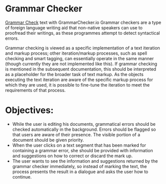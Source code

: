 # Grammar Checker
<a href="https://grammarchecker.io/">Grammar Check</a> text with GrammarChecker.io
Grammar checkers are a type of foreign language writing aid that non-native speakers can use to proofread their writings, as these programmes attempt to detect syntactical errors.

Grammar checking is viewed as a specific implementation of a text iteration and markup process; other iteration/markup processes, such as spell checking and smart tagging, can essentially operate in the same manner (though currently they are not implemented like this). If grammar checking is mentioned in the subsequent documentation, this should be interpreted as a placeholder for the broader task of text markup. As the objects executing the text iteration are aware of the specific markup process for which they are used, it is possible to fine-tune the iteration to meet the requirements of that process.

# Objectives:
- While the user is editing his documents, grammatical errors should be checked automatically in the background. Errors should be flagged so that users are aware of their presence. The visible portion of a document should be given priority.
- When the user clicks on a text segment that has been marked for containing a grammar error, she should be provided with information and suggestions on how to correct or discard the mark up.
- The user wants to see the information and suggestions returned by the grammar checker immediately, so instead of marking the text, the process presents the result in a dialogue and asks the user how to continue.
